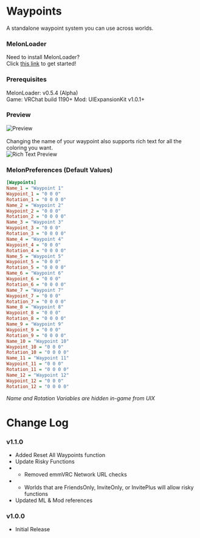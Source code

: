 # Waypoints
A standalone waypoint system you can use across worlds.

### MelonLoader
Need to install MelonLoader?<br>
Click [this link](https://melonwiki.xyz/) to get started!

### Prerequisites
MelonLoader: v0.5.4 (Alpha)<br>
Game: VRChat build 1190+
Mod: UIExpansionKit v1.0.1+

### Preview
<img src="https://mintlily.lgbt/img/upload/gcYUIB1eZImC.jpg" alt="Preview" /><br /><br />
Changing the name of your waypoint also supports rich text for all the coloring you want.<br />
<img src="https://mintlily.lgbt/img/upload/PbNCjSnZUwUX.png" alt="Rich Text Preview" />

### MelonPreferences (Default Values)
```ini
[Waypoints]
Name_1 = "Waypoint 1"
Waypoint_1 = "0 0 0"
Rotation_1 = "0 0 0 0"
Name_2 = "Waypoint 2"
Waypoint_2 = "0 0 0"
Rotation_2 = "0 0 0 0"
Name_3 = "Waypoint 3"
Waypoint_3 = "0 0 0"
Rotation_3 = "0 0 0 0"
Name_4 = "Waypoint 4"
Waypoint_4 = "0 0 0"
Rotation_4 = "0 0 0 0"
Name_5 = "Waypoint 5"
Waypoint_5 = "0 0 0"
Rotation_5 = "0 0 0 0"
Name_6 = "Waypoint 6"
Waypoint_6 = "0 0 0"
Rotation_6 = "0 0 0 0"
Name_7 = "Waypoint 7"
Waypoint_7 = "0 0 0"
Rotation_7 = "0 0 0 0"
Name_8 = "Waypoint 8"
Waypoint_8 = "0 0 0"
Rotation_8 = "0 0 0 0"
Name_9 = "Waypoint 9"
Waypoint_9 = "0 0 0"
Rotation_9 = "0 0 0 0"
Name_10 = "Waypoint 10"
Waypoint_10 = "0 0 0"
Rotation_10 = "0 0 0 0"
Name_11 = "Waypoint 11"
Waypoint_11 = "0 0 0"
Rotation_11 = "0 0 0 0"
Name_12 = "Waypoint 12"
Waypoint_12 = "0 0 0"
Rotation_12 = "0 0 0 0"
```
<i>Name and Rotation Variables are hidden in-game from UIX</i>

# Change Log
### v1.1.0
- Added Reset All Waypoints function
- Update Risky Functions
- - Removed emmVRC Network URL checks
- - Worlds that are FriendsOnly, InviteOnly, or InvitePlus will allow risky functions
- Updated ML & Mod references

### v1.0.0
- Initial Release<br>